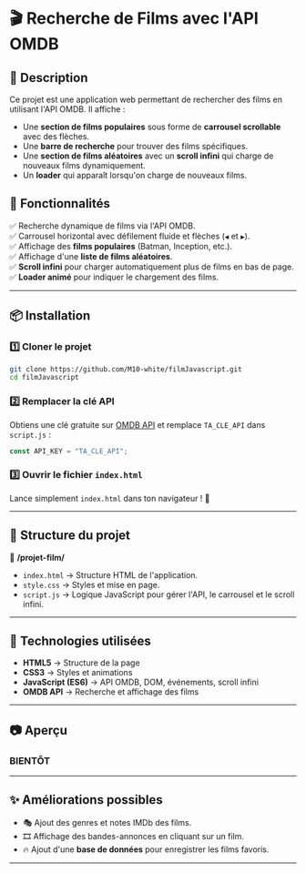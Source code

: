 # 🎬 Recherche de Films avec l'API OMDB

## 📌 Description
Ce projet est une application web permettant de rechercher des films en utilisant l'API OMDB. Il affiche :
- Une **section de films populaires** sous forme de **carrousel scrollable** avec des flèches.
- Une **barre de recherche** pour trouver des films spécifiques.
- Une **section de films aléatoires** avec un **scroll infini** qui charge de nouveaux films dynamiquement.
- Un **loader** qui apparaît lorsqu'on charge de nouveaux films.

## 🚀 Fonctionnalités
✅ Recherche dynamique de films via l'API OMDB.  
✅ Carrousel horizontal avec défilement fluide et flèches (`◀` et `▶`).  
✅ Affichage des **films populaires** (Batman, Inception, etc.).  
✅ Affichage d'une **liste de films aléatoires**.  
✅ **Scroll infini** pour charger automatiquement plus de films en bas de page.  
✅ **Loader animé** pour indiquer le chargement des films.  

---

## 📦 Installation

### 1️⃣ Cloner le projet
```bash
git clone https://github.com/M10-white/filmJavascript.git
cd filmJavascript
```

### 2️⃣ Remplacer la clé API
Obtiens une clé gratuite sur [OMDB API](https://www.omdbapi.com/) et remplace `TA_CLE_API` dans `script.js` :
```js
const API_KEY = "TA_CLE_API";
```

### 3️⃣ Ouvrir le fichier `index.html`
Lance simplement `index.html` dans ton navigateur ! 🎥

---

## 📜 Structure du projet
📁 **/projet-film/**
- `index.html` → Structure HTML de l'application.
- `style.css` → Styles et mise en page.
- `script.js` → Logique JavaScript pour gérer l'API, le carrousel et le scroll infini.

---

## 🎨 Technologies utilisées
- **HTML5** → Structure de la page
- **CSS3** → Styles et animations
- **JavaScript (ES6)** → API OMDB, DOM, événements, scroll infini
- **OMDB API** → Recherche et affichage des films

---

## 📷 Aperçu

### BIENTÔT

---

## ✨ Améliorations possibles
- 🎭 Ajout des genres et notes IMDb des films.
- 🎞️ Affichage des bandes-annonces en cliquant sur un film.
- 🔥 Ajout d'une **base de données** pour enregistrer les films favoris.

---
